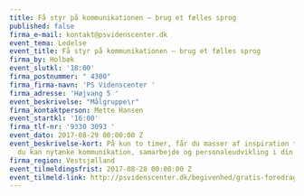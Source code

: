 ```yaml
---
title: Få styr på kommunikationen – brug et fælles sprog
published: false
firma_e-mail: kontakt@psvidenscenter.dk
event_tema: Ledelse
event_title: Få styr på kommunikationen – brug et fælles sprog
firma_by: Holbæk
event_slutkl: '18:00'
firma_postnummer: " 4300"
firma_firma-navn: 'PS Videnscenter '
firma_adresse: 'Højvang 5 '
event_beskrivelse: "Målgruppe\r"
firma_kontaktperson: Mette Hansen
event_startkl: '16:00'
firma_tlf-nr: '9330 3093 '
event_dato: 2017-08-29 00:00:00 Z
event_beskrivelse-kort: På kun to timer, får du masser af inspiration til, hvordan
  du kan nytænke kommunikation, samarbejde og personaleudvikling i din organisation.
firma_region: Vestsjælland
event_tilmeldingsfrist: 2017-08-28 00:00:00 Z
event_tilmeld-link: http://psvidenscenter.dk/begivenhed/gratis-foredrag-faa-styr-paa-kommunikationen-brug-faelles-sprog-3/
---
```


